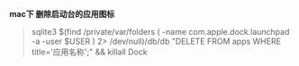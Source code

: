 **mac下 删除启动台的应用图标**

> sqlite3 $(find /private/var/folders \( -name com.apple.dock.launchpad -a -user $USER \) 2> /dev/null)/db/db "DELETE FROM apps WHERE title='应用名称';" && killall Dock



